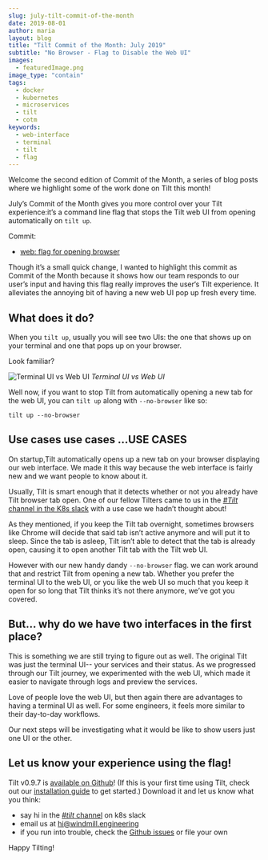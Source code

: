 ```yaml
---
slug: july-tilt-commit-of-the-month
date: 2019-08-01
author: maria
layout: blog
title: "Tilt Commit of the Month: July 2019"
subtitle: "No Browser - Flag to Disable the Web UI"
images:
  - featuredImage.png
image_type: "contain"
tags:
  - docker
  - kubernetes
  - microservices
  - tilt
  - cotm
keywords:
  - web-interface
  - terminal
  - tilt
  - flag 
---
```



Welcome the second edition of Commit of the Month, a series of blog posts where we highlight some of the work done on Tilt this month! 

July’s Commit of the Month gives you more control over your Tilt experience:it’s a command line flag that stops the Tilt web UI from opening automatically on `tilt up`.

Commit: 
* [web: flag for opening browser](https://github.com/windmilleng/tilt/pull/1830)

Though it’s a small quick change, I wanted to highlight this commit as Commit of the Month because it shows how our team responds to our user’s input and having this flag really improves the user‘s Tilt experience. It alleviates the annoying bit of having a new web UI pop up fresh every time.  


## What does it do?

When you `tilt up`, usually you will see two UIs: the one that shows up on your terminal and one that pops up on your browser. 


Look familiar? 

![Terminal UI vs Web UI](assets/images/july-tilt-commit-of-the-month/twoUI.png) *Terminal UI vs Web UI* 

Well now, if you want to stop Tilt from automatically opening a new tab for the web UI, you can `tilt up` along with `--no-browser` like so:
```
tilt up --no-browser
```

## Use cases use cases …USE CASES
On startup,Tilt automatically opens up a new tab on your browser displaying our web interface.  We made it this way because the web interface is fairly new and we want people to know about it.  

Usually, Tilt is smart enough that it detects whether or not you already have Tilt browser tab open. One of our fellow Tilters came to us in the [*#Tilt* channel in the K8s slack](https://kubernetes.slack.com/messages/CESBL84MV/) with a use case we hadn’t thought about! 
 
As they mentioned, if you keep the Tilt tab overnight, sometimes browsers like Chrome will decide that said tab isn’t active anymore and will put it to sleep. Since the tab is asleep, Tilt isn’t able to detect that the tab is already open, causing it to open another Tilt tab with the Tilt web UI. 

However with our new handy dandy `--no-browser` flag. we can work around that and restrict Tilt from opening a new tab. Whether you prefer the terminal UI to the web UI, or you like the web UI so much that you keep it open for so long that Tilt thinks it’s not there anymore, we’ve got you covered.

## But... why do we have two interfaces in the first place? 
This is something we are still trying to figure out as well. The original Tilt was just the terminal UI-- your services and their status. As we progressed through our Tilt journey, we experimented with the web UI, which made it easier to navigate through logs and preview the services.  

Love of people love the web UI, but then again there are advantages to having a terminal UI as well. For some engineers, it feels more similar to their day-to-day workflows. 

Our next steps will be investigating what it would be like to show users just one UI or the other.

## Let us know your experience using the flag! 

Tilt v0.9.7 is [available on Github](https://github.com/windmilleng/tilt/releases)! (If this is your first time using Tilt, check out our [installation guide](https://docs.tilt.dev/install.html) to get started.) Download it and let us know what you think: 
* say hi in the [*#tilt* channel](https://kubernetes.slack.com/messages/CESBL84MV/) on k8s slack
* email us at [hi@windmill.engineering](mailto:hi@windmill.engineering)
* if you run into trouble, check the [Github issues](https://github.com/windmilleng/tilt/issues) or file your own

Happy Tilting!
